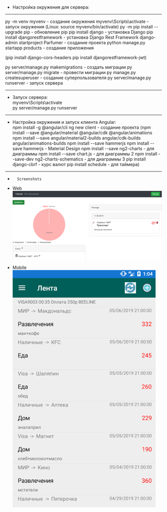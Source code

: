 -   Настройка окружения для сервера:	  	
-------------------------------------------
py -m venv myvenv - создание окружения
myvenv\Scripts\activate - запуск окружения (Linux: source myvenv/bin/activate)
py -m pip install --upgrade pip - обновление pip
pip install django - установка Django
pip install djangorestframework - установка Django Rest Framework
django-admin startproject Parfumer - создание проекта
python manage.py startapp products - создание приложения

(pip install django-cors-headers
pip install djangorestframework-jwt)

py server/manage.py makemigrations - создать миграции
py server/manage.py migrate - провести миграции
py manage.py createsuperuser - создание суперпользователя
py server/manage.py runserver - запуск сервера

-------------------------------------------
-   Запуск сервера:		          
myvenv\Scripts\activate		
py server/manage.py runserver

---------------------------------------------------------
-   Настройка окружения и запуск клиента Angular:	
npm install -g @angular/cli
ng new client - создание проекта
(npm install --save @angular/material @angular/cdk @angular/animations
npm install --save angular/material2-builds angular/cdk-builds angular/animations-builds
npm install --save hammerjs
npm install --save hammerjs - Material Design
npm install --save ng2-charts - для диаграммы
npm install --save chart.js - для диаграммы 2
npm install --save-dev ng2-charts-schematics - для диаграммы 3
pip install django-cbrf - курс валют
pip install schedule - для таймера)

----------------------------------------
-       Screenshots	                   
- Web
![Image alt](https://github.com/Alexander201111/Grossbuch/raw/master/Results/Web_Screenshots/list_operations.png)

- Mobile
![Image alt](https://github.com/Alexander201111/Grossbuch/raw/master/Results/Mobile_Screenshots/list_operations.png)
